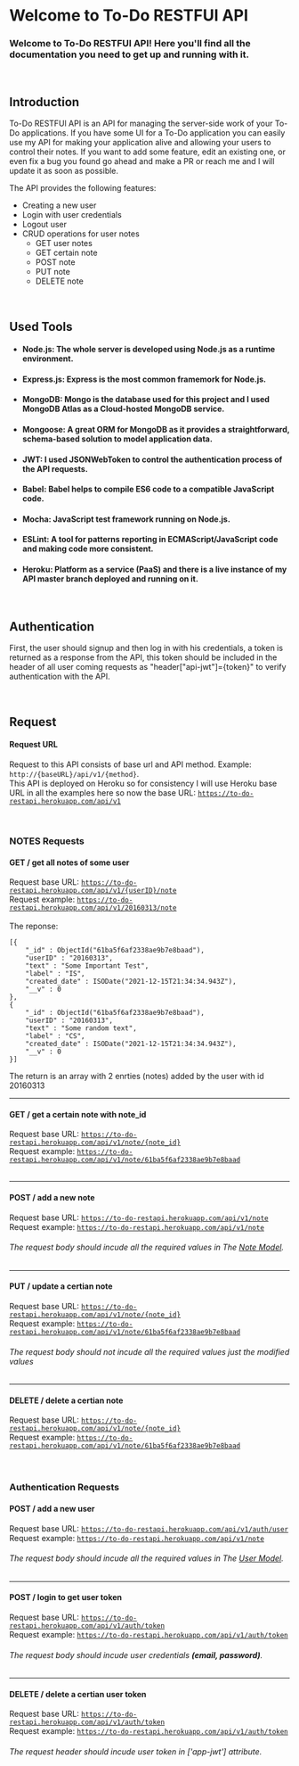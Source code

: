 # Welcome to To-Do RESTFUl API

### Welcome to To-Do RESTFUl API! Here you'll find all the documentation you need to get up and running with it.

<br>

## Introduction

To-Do RESTFUl API is an API for managing the server-side work of your To-Do applications. If you have some UI for a To-Do application you can easily use my API for making your application alive and allowing your users to control their notes. If you want to add some feature, edit an existing one, or even fix a bug you found go ahead and make a PR or reach me and I will update it as soon as possible.

The API provides the following features:
* Creating a new user
* Login with user credentials
* Logout user
* CRUD operations for user notes
  - GET user notes
  - GET certain note
  - POST note
  - PUT note
  - DELETE note

<br>

## Used Tools

* #### Node.js: The whole server is developed using Node.js as a runtime environment.
* #### Express.js: Express is the most common framemork for Node.js.
* #### MongoDB: Mongo is the database used for this project and I used MongoDB Atlas as a Cloud-hosted MongoDB service.
* #### Mongoose: A great ORM for MongoDB as it provides a straightforward, schema-based solution to model application data.
* #### JWT: I used JSONWebToken to control the authentication process of the API requests.
* #### Babel: Babel helps to compile ES6 code to a compatible JavaScript code.
* #### Mocha: JavaScript test framework running on Node.js.
* #### ESLint: A tool for patterns reporting in ECMAScript/JavaScript code and making code more consistent.
* #### Heroku: Platform as a service (PaaS) and there is a live instance of my API master branch deployed and running on it.

<br>

## Authentication

First, the user should signup and then log in with his credentials, a token is returned as a response from the API, this token should be included in the header of all user coming requests as "header["api-jwt"]={token}" to verify authentication with the API.

<br>

## Request

#### Request URL
Request to this API consists of base url and API method. Example: <code>http://{baseURL}/api/v1/{method}</code>.
<br>
This API is deployed on Heroku so for consistency I will use Heroku base URL in all the examples here so now the base URL: <code>https://to-do-restapi.herokuapp.com/api/v1</code>

<br>

### NOTES Requests

#### GET / get all notes of some user
Request base URL: <code>https://to-do-restapi.herokuapp.com/api/v1/{userID}/note</code>
<br>
Request example: <code>https://to-do-restapi.herokuapp.com/api/v1/20160313/note</code>
<br>
<br>
The reponse:
<br>
<pre>
<code>[{
    "_id" : ObjectId("61ba5f6af2338ae9b7e8baad"),
    "userID" : "20160313",
    "text" : "Some Important Test",
    "label" : "IS",
    "created_date" : ISODate("2021-12-15T21:34:34.943Z"),
    "__v" : 0
},
{
    "_id" : ObjectId("61ba5f6af2338ae9b7e8baad"),
    "userID" : "20160313",
    "text" : "Some random text",
    "label" : "CS",
    "created_date" : ISODate("2021-12-15T21:34:34.943Z"),
    "__v" : 0
}]</code>
</pre>
The return is an array with 2 enrties (notes) added by the user with id 20160313
<br>
<hr>

#### GET / get a certain note with note_id

Request base URL: <code>https://to-do-restapi.herokuapp.com/api/v1/note/{note_id}</code>
<br>
Request example: <code>https://to-do-restapi.herokuapp.com/api/v1/note/61ba5f6af2338ae9b7e8baad</code>
<br>
<br>
<hr>

#### POST / add a new note

Request base URL: <code>https://to-do-restapi.herokuapp.com/api/v1/note</code>
<br>
Request example: <code>https://to-do-restapi.herokuapp.com/api/v1/note</code>
<br>
###### The request body should incude all the required values in The <a href="https://github.com/lwx-amr/To-Do-RESTFul-API/blob/master/src/repository/noteModel.js" target="_blank">Note Model</a>.
<hr>

#### PUT / update a certian note

Request base URL: <code>https://to-do-restapi.herokuapp.com/api/v1/note/{note_id}</code>
<br>
Request example: <code>https://to-do-restapi.herokuapp.com/api/v1/note/61ba5f6af2338ae9b7e8baad</code>
<br>
###### The request body should not incude all the required values just the modified values
<hr>

#### DELETE / delete a certian note

Request base URL: <code>https://to-do-restapi.herokuapp.com/api/v1/note/{note_id}</code>
<br>
Request example: <code>https://to-do-restapi.herokuapp.com/api/v1/note/61ba5f6af2338ae9b7e8baad</code>
<br>
<br>
<br>

### Authentication Requests


#### POST / add a new user

Request base URL: <code>https://to-do-restapi.herokuapp.com/api/v1/auth/user</code>
<br>
Request example: <code>https://to-do-restapi.herokuapp.com/api/v1/note</code>
<br>
###### The request body should incude all the required values in The <a href="https://github.com/lwx-amr/To-Do-RESTFul-API/blob/master/src/repository/userModel.js" target="_blank">User Model</a>.
<hr>

#### POST / login to get user token

Request base URL: <code>https://to-do-restapi.herokuapp.com/api/v1/auth/token</code>
<br>
Request example: <code>https://to-do-restapi.herokuapp.com/api/v1/auth/token</code>
<br>
###### The request body should incude user credentials **(email, password)**.
<hr>

#### DELETE / delete a certian user token

Request base URL: <code>https://to-do-restapi.herokuapp.com/api/v1/auth/token</code>
<br>
Request example: <code>https://to-do-restapi.herokuapp.com/api/v1/auth/token</code>
<br>
###### The request header should incude user token in ['app-jwt'] attribute.
